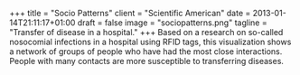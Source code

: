 +++
title = "Socio Patterns"
client = "Scientific American"
date = 2013-01-14T21:11:17+01:00
draft = false
image = "sociopatterns.png"
tagline = "Transfer of disease in a hospital."
+++
Based on a research on so-called nosocomial infections in a hospital using RFID tags, this visualization shows a network of groups of people who have had the most close interactions. People with many contacts are more susceptible to transferring diseases.